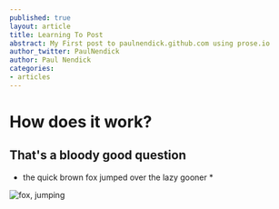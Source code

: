 ```yaml
---
published: true
layout: article
title: Learning To Post
abstract: My First post to paulnendick.github.com using prose.io
author_twitter: PaulNendick
author: Paul Nendick
categories:
- articles
---
```


# How does it work?
## That's a bloody good question

* the quick brown fox jumped over the lazy gooner *

![fox, jumping](/assets/images/logo.png)